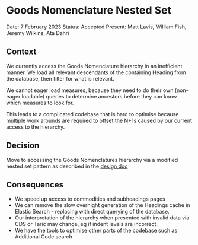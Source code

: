 # Goods Nomenclature Nested Set

Date: 7 February 2023
Status: Accepted
Present: Matt Lavis, William Fish, Jeremy Wilkins, Ata Dahri

## Context

We currently access the Goods Nomenclature hierarchy in an inefficient manner. We load all relevant descendants of the containing Heading from the database, then filter for what is relevant.

We cannot eager load measures, because they need to do their own (non-eager loadable) queries to determine ancestors before they can know which measures to look for.

This leads to a complicated codebase that is hard to optimise because multiple work arounds are required to offset the N+1s caused by our current access to the hierarchy.

## Decision

Move to accessing the Goods Nomenclatures hierarchy via a modified nested set pattern as described in the [design doc](../goods-nomenclature-nested-set.md)

## Consequences

* We speed up access to commodities and subheadings pages
* We can remove the slow overnight generation of the Headings cache in Elastic Search - replacing with direct querying of the database.
* Our interpretation of the hierarchy when presented with invalid data via CDS or Taric may change, eg if indent levels are incorrect.
* We have the tools to optimise other parts of the codebase such as Additional Code search
